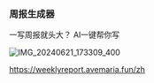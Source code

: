 ### 周报生成器

一写周报就头大？ AI一键帮你写

![IMG_20240621_173309_400](https://github.com/dl666123/dl666123.github.io/assets/75674705/ee5a4cda-ee2d-43e7-adcb-2919fd7b4053)

https://weeklyreport.avemaria.fun/zh